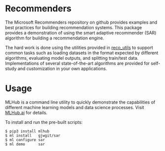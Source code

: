 # Recommenders 

The Microsoft Recommenders repository on github provides examples and best practices for building
recommendation systems. This package provides a demonstration of using
the smart adaptive recommender (SAR) algorithm for building a
recommendation engine.

The hard work is done using the utilities provided in
[reco_utils](reco_utils) to support common tasks such as loading
datasets in the format expected by different algorithms, evaluating
model outputs, and splitting train/test data. Implementations of
several state-of-the-art algorithms are provided for self-study and
customization in your own applications.

# Usage

MLHub is a command line utility to quickly demonstrate the
capabilities of different machine learning models and data science
processes. Visit [MLHub.ai](https://mlhub.ai) for details.

To install and run the pre-built scripts:

    $ pip3 install mlhub
    $ ml install   gjwgit/sar
    $ ml configure sar
    $ ml demo      sar

